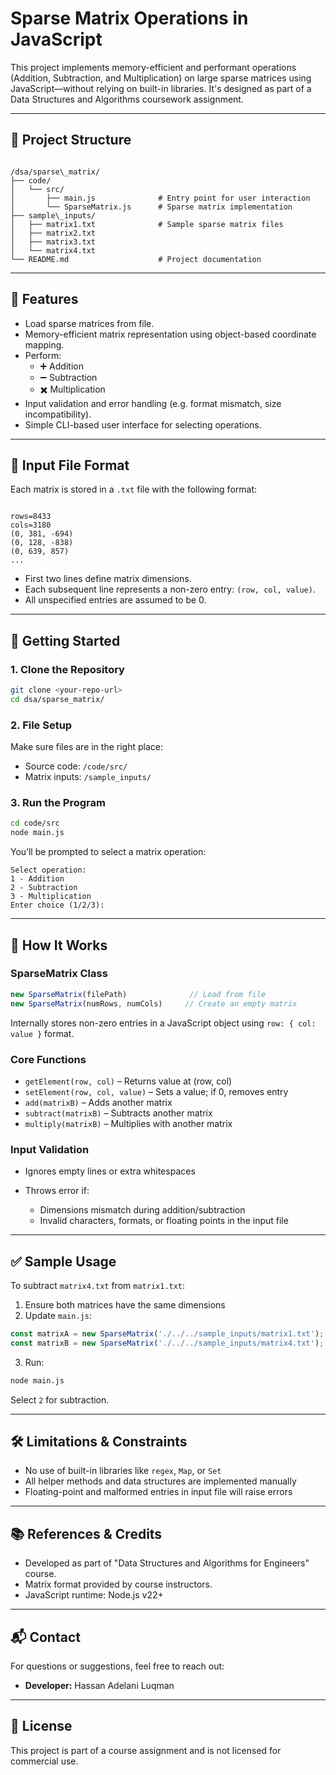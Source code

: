 # Sparse Matrix Operations in JavaScript

This project implements memory-efficient and performant operations (Addition, Subtraction, and Multiplication) on large sparse matrices using JavaScript—without relying on built-in libraries. It's designed as part of a Data Structures and Algorithms coursework assignment.

---

## 📁 Project Structure

```

/dsa/sparse\_matrix/
├── code/
│   └── src/
│       ├── main.js              # Entry point for user interaction
│       └── SparseMatrix.js      # Sparse matrix implementation
├── sample\_inputs/
│   ├── matrix1.txt              # Sample sparse matrix files
│   ├── matrix2.txt
│   ├── matrix3.txt
│   └── matrix4.txt
└── README.md                    # Project documentation

```

---

## 📌 Features

- Load sparse matrices from file.
- Memory-efficient matrix representation using object-based coordinate mapping.
- Perform:
  - ➕ Addition
  - ➖ Subtraction
  - ✖️ Multiplication
- Input validation and error handling (e.g. format mismatch, size incompatibility).
- Simple CLI-based user interface for selecting operations.

---

## 📄 Input File Format

Each matrix is stored in a `.txt` file with the following format:

```

rows=8433
cols=3180
(0, 381, -694)
(0, 128, -838)
(0, 639, 857)
...

````

- First two lines define matrix dimensions.
- Each subsequent line represents a non-zero entry: `(row, col, value)`.
- All unspecified entries are assumed to be 0.

---

## 🚀 Getting Started

### 1. Clone the Repository

```bash
git clone <your-repo-url>
cd dsa/sparse_matrix/
````

### 2. File Setup

Make sure files are in the right place:

* Source code: `/code/src/`
* Matrix inputs: `/sample_inputs/`

### 3. Run the Program

```bash
cd code/src
node main.js
```

You’ll be prompted to select a matrix operation:

```
Select operation:
1 - Addition
2 - Subtraction
3 - Multiplication
Enter choice (1/2/3):
```

---

## 🧠 How It Works

### SparseMatrix Class

```js
new SparseMatrix(filePath)              // Load from file
new SparseMatrix(numRows, numCols)     // Create an empty matrix
```

Internally stores non-zero entries in a JavaScript object using `row: { col: value }` format.

### Core Functions

* `getElement(row, col)` – Returns value at (row, col)
* `setElement(row, col, value)` – Sets a value; if 0, removes entry
* `add(matrixB)` – Adds another matrix
* `subtract(matrixB)` – Subtracts another matrix
* `multiply(matrixB)` – Multiplies with another matrix

### Input Validation

* Ignores empty lines or extra whitespaces
* Throws error if:

  * Dimensions mismatch during addition/subtraction
  * Invalid characters, formats, or floating points in the input file

---

## ✅ Sample Usage

To subtract `matrix4.txt` from `matrix1.txt`:

1. Ensure both matrices have the same dimensions
2. Update `main.js`:

```js
const matrixA = new SparseMatrix('./../../sample_inputs/matrix1.txt');
const matrixB = new SparseMatrix('./../../sample_inputs/matrix4.txt');
```

3. Run:

```bash
node main.js
```

Select `2` for subtraction.

---

## 🛠 Limitations & Constraints

* No use of built-in libraries like `regex`, `Map`, or `Set`
* All helper methods and data structures are implemented manually
* Floating-point and malformed entries in input file will raise errors

---

## 📚 References & Credits

* Developed as part of "Data Structures and Algorithms for Engineers" course.
* Matrix format provided by course instructors.
* JavaScript runtime: Node.js v22+

---

## 📬 Contact

For questions or suggestions, feel free to reach out:

* **Developer:** Hassan Adelani Luqman

---

## 📌 License

This project is part of a course assignment and is not licensed for commercial use.

```
